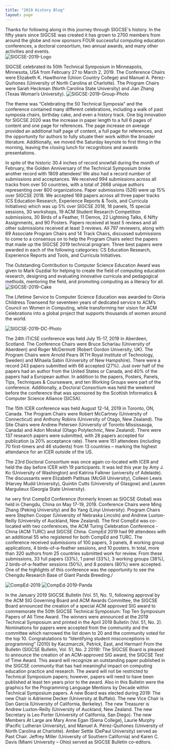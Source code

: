 ```yaml
---
title: "2019 History Blog"
layout: page
---
```

Thanks for following along in this journey through SIGCSE's history. In the fifty years since SIGCSE was created it has grown to 2700 members from around the globe and now sponsors FOUR successful computing education conferences, a doctoral consortium, two annual awards, and many other activities and events.  
![SIGCSE-2019-Logo](../../files/images/50yearsofSIGCSE/sigcse2019logo.jpg)

SIGCSE celebrated its 50th Technical Symposium in Minneapolis, Minnesota, USA from February 27 to March 2, 2019. The Conference Chairs were Elizabeth K. Hawthorne (Union Country College) and Manuel A. Pérez-Quiñones (University of North Carolina at Charlotte). The Program Chairs were Sarah Heckman (North Carolina State University) and Jian Zhang (Texas Woman’s University).
![SIGCSE-2019-Group-Photo](../../files/images/50yearsofSIGCSE/sigcse2019groupphoto.jpg)

The theme was “Celebrating the 50 Technical Symposia” and the conference contained many different celebrations, including a walk of past symposia chairs, birthday cake, and even a history track.  One big innovation for SIGCSE 2020 was the increase in paper length to a full 6 pages of content and one page for references. The page increase on average provided an additional half page of content, a full page for references, and the opportunity for authors to fully situate their work within the broader literature. Additionally, we moved the Saturday keynote to first thing in the morning, leaving the closing lunch for recognitions and awards presentations.

In spite of the historic 30.4 inches of record snowfall during the month of February, the Golden Anniversary of the Technical Symposium broke another record with 1809 attendees! We also had a record number of submissions and acceptances. We received 994 submissions across all tracks from over 50 countries, with a total of 2668 unique authors representing over 800 organizations. Paper submissions (526) were up 15% over SIGCSE 2018. We accepted 169 papers across all three paper tracks (CS Education Research, Experience Reports & Tools, and Curricula Initiatives) which was up 5% over SIGCSE 2018, 18 panels, 15 special sessions, 30 workshops, 19 ACM Student Research Competition submissions, 30 Birds of a Feather, 11 Demos, 22 Lightning Talks, 6 Nifty Assignments, and 90 Posters. Papers received at least 5 reviews and all other submissions received at least 3 reviews. All 797 reviewers, along with 69 Associate Program Chairs and 14 Track Chairs, discussed submissions to come to a consensus on to help the Program Chairs select the papers that made up the SIGCSE 2019 technical program. Three best papers were awarded in each of the following categories: CS Education Research, Experience Reports and Tools, and Curricula Initiatives.

The Outstanding Contribution to Computer Science Education Award was given to Mark Guzdial for helping to create the field of computing education research, designing and evaluating innovative curricula and pedagogical methods, mentoring the field, and promoting computing as a literacy for all.
![SIGCSE-2019-Cake](../../files/images/50yearsofSIGCSE/sigcse2019cake.jpg)


The Lifetime Service to Computer Science Education was awarded to 
Gloria Childress Townsend for seventeen years of dedicated service to ACM’s Council on Women in Computing, while transforming her vision for ACM Celebrations into a global project that supports thousands of women around the world.

![SIGCSE-2019-DC-Photo](../../files/images/50yearsofSIGCSE/dcgroupphoto.jpg)


The 24th ITiCSE conference was held July 15-17, 2019 in Aberdeen, Scotland.  The Conference Chairs were Bruce Scharlau (University of Aberdeen) and Roger McDermott (Robert Gordon University, UK).  The Program Chairs were Arnold Pears (KTH Royal Institute of Technology, Sweden) and Mihaela Sabin (University of New Hampshire). There were a record 243 papers submitted with 66 accepted (27%). Just over half of the papers had an author from the United States or Canada, and 40% of the papers had a European author.  In addition to the papers, Posters, Panels, Tips, Techniques & Courseware, and ten Working Groups were part of the conference.  Additionally, a Doctoral Consortium was held the weekend before the conference that was sponsored by the Scottish Informatics & Computer Science Alliance (SICSA).

The 15th ICER conference was held August 12-14, 2019 in Toronto, ON, Canada. The Program Chairs were Robert McCartney (University of Connecticut) and Anthony Robins (University of Otago, New Zealand).  The Site Chairs were Andrew Petersen (University of Toronto Mississauga, Canada) and Adon Moskal (Otago Polytechnic, New Zealand). There were 137 research papers were submitted, with 28 papers accepted for publication (a 20% acceptance rate). There were 151 attendees (including 70 first-timers and 46 students) from 13 countries – marking the highest attendance for an ICER outside of the US.

The 23rd Doctoral Consortium was once again co-located with ICER and held the day before ICER with 19 participants. It was led this year by Amy J. Ko (University of Washington) and Katrina Falkner (university of Adelaide). The discussants were Elizabeth Patitsas (McGill University), Colleen Lewis (Harvey Mudd University), Quintin Cutts (University of Glasgow) and Lauren Margulieux (Georgia State University). 

he very first CompEd Conference (formerly known as SIGCSE Global) was held in Chengdu, China on May 17-19, 2019. Conference Chairs were Ming Zhang (Peking University) and Bo Yang (Linyi University).  Program Chairs were Stephen Cooper (University of Nebraska Lincoln) and Andrew Luxton-Reilly (University of Auckland, New Zealand).  The first CompEd was co-located with two conferences, the ACM Turing Celebration Conference - China (ACM TURC) and SIGCSE China. CompEd 2019 had 99 attendees with an additional 55 who registered for both CompEd and TURC. The conference received submissions of 100 papers, 3 panels, 8 working group applications, 4 birds-of-a-feather sessions, and 10 posters. In total, more than 320 authors from 25 countries submitted work for review. From these submissions, 33 full papers (33%), 1 panel (33%), 3 working groups (38%), 2 birds-of-a-feather sessions (50%), and 8 posters (80%) were accepted. One of the highlights of this conference was the opportunity to see the Chengdu Research Base of Giant Panda Breeding./

![CompEd-2019](../../files/images/50yearsofSIGCSE/comped2019committee.png)
![CompEd-2019-Panda](../../files/images/50yearsofSIGCSE/Compedpanda.png)

In the January 2019 SIGCSE Bulletin (Vol. 51, No. 1), following approval by the ACM SIG Governing Board and ACM Awards Committee, the SIGCSE Board announced the creation of a special ACM approved SIG award to commemorate the 50th SIGCSE Technical Symposium: Top Ten Symposium Papers of All Time Award. The winners were announced at the 2019 Technical Symposium and printed in the April 2019 Bulletin (Vol. 51, No. 2). Nominations for papers were accepted from the community and the committee which narrowed the list down to 20 and the community voted for the top 10. Congratulations to “Identifying student misconceptions in programming” (2010) by Kaczmarczk, Petrick, East, and Herman!
From the Bulletin (SIGCSE Bulletin, Vol. 51, No. 2 2019): The SIGCSE Board is pleased to announce the creation of an ACM-approved SIG award, the SIGCSE Test of Time Award. This award will recognize an outstanding paper published in the SIGCSE community that has had meaningful impact on computing education practice and research.  The award will not be restricted to Technical Symposium papers; however, papers will need to have been published at least ten years prior to the award. Also in this Bulletin were the graphics for the Programming Language Mentions by Decade within Technical Symposium papers. 
A new Board was elected during 2019: The new Chair is Adrienne Decker (University at Buffalo). The new Vice Chair is Dan Garcia (University of California, Berkeley). The new Treasurer is Andrew Luxton-Reilly (University of Auckland, New Zealand. The new Secretary is Leo Porter (University of California, San Diego). The new Members At Large are Mary Anne Egan (Siena College), Laurie Murphy (Pacific Lutheran University), and Manuel A. Pérez-Quiñones (University of North Carolina at Charlotte). Amber Settle (DePaul University) served as Past Chair. Jeffrey Miller (University of Southern California) and Karen C. Davis (Miami University – Ohio) served as SIGCSE Bulletin co-editors.



